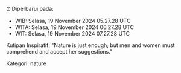 ⏰ Diperbarui pada:
- WIB: Selasa, 19 November 2024 05.27.28 UTC
- WITA: Selasa, 19 November 2024 06.27.28 UTC
- WIT: Selasa, 19 November 2024 07.27.28 UTC

Kutipan Inspiratif:
"Nature is just enough; but men and women must comprehend and accept her suggestions."


Kategori: nature

